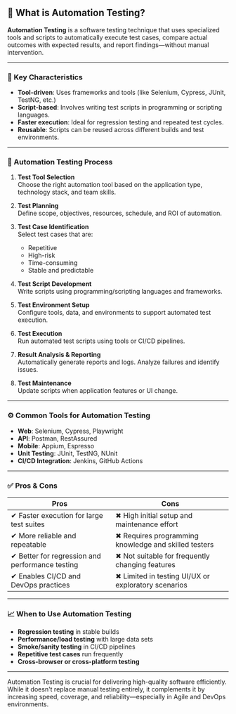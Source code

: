 ## 🤖 What is Automation Testing?

**Automation Testing** is a software testing technique that uses specialized tools and scripts to automatically execute test cases, compare actual outcomes with expected results, and report findings—without manual intervention.

---

### 🧠 Key Characteristics

- **Tool-driven**: Uses frameworks and tools (like Selenium, Cypress, JUnit, TestNG, etc.)
- **Script-based**: Involves writing test scripts in programming or scripting languages.
- **Faster execution**: Ideal for regression testing and repeated test cycles.
- **Reusable**: Scripts can be reused across different builds and test environments.

---

### 🔁 Automation Testing Process

1. **Test Tool Selection**  
   Choose the right automation tool based on the application type, technology stack, and team skills.

2. **Test Planning**  
   Define scope, objectives, resources, schedule, and ROI of automation.

3. **Test Case Identification**  
   Select test cases that are:
   - Repetitive
   - High-risk
   - Time-consuming
   - Stable and predictable

4. **Test Script Development**  
   Write scripts using programming/scripting languages and frameworks.

5. **Test Environment Setup**  
   Configure tools, data, and environments to support automated test execution.

6. **Test Execution**  
   Run automated test scripts using tools or CI/CD pipelines.

7. **Result Analysis & Reporting**  
   Automatically generate reports and logs. Analyze failures and identify issues.

8. **Test Maintenance**  
   Update scripts when application features or UI change.

---

### ⚙️ Common Tools for Automation Testing

- **Web**: Selenium, Cypress, Playwright  
- **API**: Postman, RestAssured  
- **Mobile**: Appium, Espresso  
- **Unit Testing**: JUnit, TestNG, NUnit  
- **CI/CD Integration**: Jenkins, GitHub Actions

---

### ✅ Pros & Cons

| **Pros**                                          | **Cons**                                               |
|--------------------------------------------------|--------------------------------------------------------|
| ✔ Faster execution for large test suites         | ✖ High initial setup and maintenance effort            |
| ✔ More reliable and repeatable                   | ✖ Requires programming knowledge and skilled testers   |
| ✔ Better for regression and performance testing  | ✖ Not suitable for frequently changing features        |
| ✔ Enables CI/CD and DevOps practices             | ✖ Limited in testing UI/UX or exploratory scenarios    |

---

### 📈 When to Use Automation Testing

- **Regression testing** in stable builds  
- **Performance/load testing** with large data sets  
- **Smoke/sanity testing** in CI/CD pipelines  
- **Repetitive test cases** run frequently  
- **Cross-browser or cross-platform testing**

---

Automation Testing is crucial for delivering high-quality software efficiently. While it doesn't replace manual testing entirely, it complements it by increasing speed, coverage, and reliability—especially in Agile and DevOps environments.